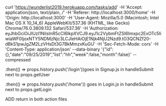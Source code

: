 
curl 'https://wunderlist2019.herokuapp.com/tasks/add' -H 'Accept: application/json, text/plain, */*' -H 'Referer: http://localhost:3000/home' -H 'Origin: http://localhost:3000' -H 'User-Agent: Mozilla/5.0 (Macintosh; Intel Mac OS X 10_14_6) AppleWebKit/537.36 (KHTML, like Gecko) Chrome/76.0.3809.132 Safari/537.36' -H 'Authorization: eyJhbGciOiJIUzI1NiIsInR5cCI6IkpXVCJ9.eyJ1c2VybmFtZSI6Imxpc2ExOTc5IiwiaWF0IjoxNTY5NDMzNjc3LCJleHAiOjE1Njk4NjU2Nzd9.tO3QCNZf20-dBkS1pwJgZM2LzVHsDt3G7BkMmzxKuGU' -H 'Sec-Fetch-Mode: cors' -H 'Content-Type: application/json' --data-binary '{"id":{},"date":"09/25/2019","list":"hh","week":false,"month":false}' --compressed

.then(() => props.history.push('/login'))goes in Signup.js in handleSubmit next to props.getUser

.then(() => props.history.push('/home')) goes in Login.js in handleSubmit next to props.getLogin

ADD return in both action files